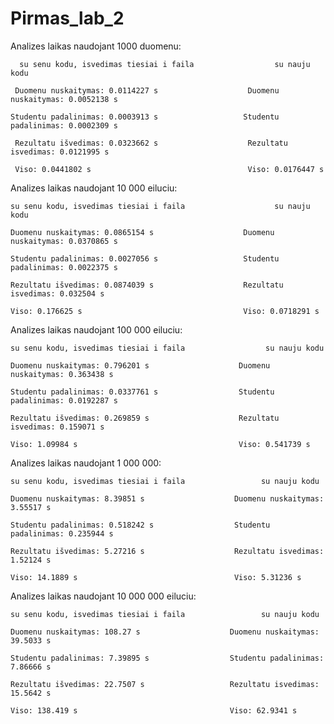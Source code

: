# Pirmas_lab_2
Analizes laikas  naudojant 1000 duomenu:

	  su senu kodu, isvedimas tiesiai i faila                  su nauju kodu
   
 	 Duomenu nuskaitymas: 0.0114227 s                    Duomenu nuskaitymas: 0.0052138 s
                                   
  	Studentu padalinimas: 0.0003913 s                   Studentu padalinimas: 0.0002309 s
                                   
 	 Rezultatu išvedimas: 0.0323662 s                    Rezultatu isvedimas: 0.0121995 s
                                   
  	 Viso: 0.0441802 s                                   Viso: 0.0176447 s



Analizes laikas naudojant 10 000 eiluciu:

	su senu kodu, isvedimas tiesiai i faila                    su nauju kodu
	
	Duomenu nuskaitymas: 0.0865154 s                    Duomenu nuskaitymas: 0.0370865 s
	
	Studentu padalinimas: 0.0027056 s                   Studentu padalinimas: 0.0022375 s

	Rezultatu išvedimas: 0.0874039 s                    Rezultatu isvedimas: 0.032504 s

	Viso: 0.176625 s                                    Viso: 0.0718291 s




Analizes laikas naudojant 100 000 eiluciu:

	su senu kodu, isvedimas tiesiai i faila                  su nauju kodu

	Duomenu nuskaitymas: 0.796201 s                    Duomenu nuskaitymas: 0.363438 s

	Studentu padalinimas: 0.0337761 s                  Studentu padalinimas: 0.0192287 s

	Rezultatu išvedimas: 0.269859 s                    Rezultatu isvedimas: 0.159071 s

	Viso: 1.09984 s                                    Viso: 0.541739 s




Analizes laikas naudojant 1 000 000:

	su senu kodu, isvedimas tiesiai i faila     			su nauju kodu
	
	Duomenu nuskaitymas: 8.39851 s                    Duomenu nuskaitymas: 3.55517 s

	Studentu padalinimas: 0.518242 s                  Studentu padalinimas: 0.235944 s
	
	Rezultatu išvedimas: 5.27216 s                    Rezultatu isvedimas: 1.52124 s
	
	Viso: 14.1889 s                                   Viso: 5.31236 s




Analizes laikas naudojant 10 000 000 eiluciu:

	su senu kodu, isvedimas tiesiai i faila           		su nauju kodu
	
	Duomenu nuskaitymas: 108.27 s                    Duomenu nuskaitymas: 39.5033 s
	
	Studentu padalinimas: 7.39895 s                  Studentu padalinimas: 7.86666 s

	Rezultatu išvedimas: 22.7507 s                   Rezultatu isvedimas: 15.5642 s
	
	Viso: 138.419 s                                  Viso: 62.9341 s

